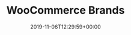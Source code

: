 ---
title: 'WooCommerce Brands'
date: '2019-11-06T12:29:59+00:00'
type: docs
premium: true
draft: false
---